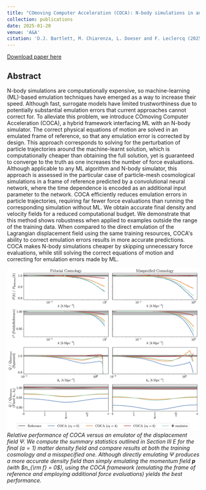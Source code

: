 ```yaml
---
title: "COmoving Computer Acceleration (COCA): N-body simulations in an emulated frame of reference"
collection: publications
date: 2025-01-20
venue: 'A&A'
citation: 'D.J. Bartlett, M. Chiarenza, L. Doeser and F. Leclercq (2025). &quot;COmoving Computer Acceleration (COCA): N-body simulations in an emulated frame of reference.&quot; <i>A&A, 694, A287</i>.'
---
```


[Download paper here](https://arxiv.org/abs/2409.02154)

## Abstract
N-body simulations are computationally expensive, so machine-learning (ML)-based emulation techniques have emerged as a way to increase their speed. Although fast, surrogate models have limited trustworthiness due to potentially substantial emulation errors that current approaches cannot correct for. 
To alleviate this problem, we introduce COmoving Computer Acceleration (COCA), a hybrid framework interfacing ML with an N-body simulator. 
The correct physical equations of motion are solved in an emulated frame of reference, so that any emulation error is corrected by design. 
This approach corresponds to solving for the perturbation of particle trajectories around the machine-learnt solution, which is computationally cheaper than obtaining the full solution, yet is guaranteed to converge to the truth as one increases the number of force evaluations. 
Although applicable to any ML algorithm and N-body simulator, this approach is assessed in the particular case of particle-mesh cosmological simulations in a frame of reference predicted by a convolutional neural network, where the time dependence is encoded as an additional input parameter to the network. 
COCA efficiently reduces emulation errors in particle trajectories, requiring far fewer force evaluations than running the corresponding simulation without ML. 
We obtain accurate final density and velocity fields for a reduced computational budget. 
We demonstrate that this method shows robustness when applied to examples outside the range of the training data. When compared to the direct emulation of the Lagrangian displacement field using the same training resources, COCA's ability to correct emulation errors results in more accurate predictions. 
COCA makes N-body simulations cheaper by skipping unnecessary force evaluations, while still solving the correct equations of motion and correcting for emulation errors made by ML.

![coca_vs_x_emulator](/files/2024-09-05-coca.png)
*Relative performance of COCA versus an emulator of the displacement field $\Psi$. We compute the summary statistics outlined in Section III E for the final ($a=1$) matter density field and compare results at both the training cosmology and a misspecified one. Although directly emulating $\Psi$ produces a more accurate density field than simply emulating the momentum field $\textbf{p}$ (with $n_{\rm f} = 0$), using the COCA framework (emulating the frame of reference and employing additional force evaluations) yields the best performance.*
